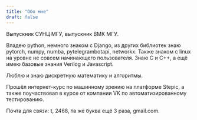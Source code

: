 ```yaml
---
title: "Обо мне"
draft: false
---
```

Выпускник СУНЦ МГУ, выпускник ВМК МГУ.

Владею python, немного знаком с Django, из других библиотек знаю pytorch, numpy, numba, pytelegrambotapi, networkx. Также знаком с linux на уровне не совсем начинающего пользователя. Знаю C и C++, а ещё имею базовые знания Verilog и Javascript.

Люблю и знаю дискретную математику и алгоритмы.

Прошёл интернет-курс по машинному зрению на платформе Stepic, а также поучаствовал в курсе от компании VK по автоматизированному тестированию.

Почта для связи: t, 2468, та же буква ещё 3 раза, gmail.com.
